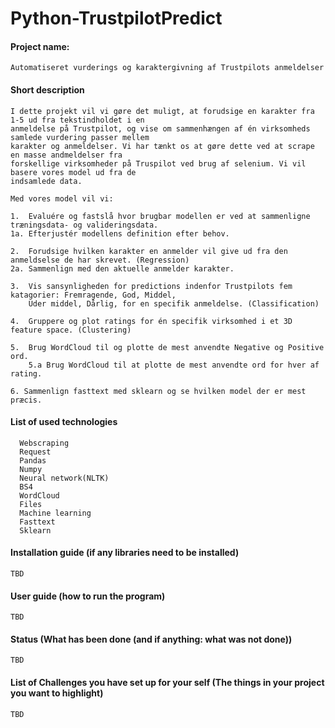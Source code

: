 # Python-TrustpilotPredict

#### Project name:
    Automatiseret vurderings og karaktergivning af Trustpilots anmeldelser  
    
#### Short description
    I dette projekt vil vi gøre det muligt, at forudsige en karakter fra 1-5 ud fra tekstindholdet i en
    anmeldelse på Trustpilot, og vise om sammenhængen af én virksomheds samlede vurdering passer mellem
    karakter og anmeldelser. Vi har tænkt os at gøre dette ved at scrape en masse andmeldelser fra
    forskellige virksomheder på Truspilot ved brug af selenium. Vi vil basere vores model ud fra de
    indsamlede data.

    Med vores model vil vi:

    1.  Evaluére og fastslå hvor brugbar modellen er ved at sammenligne træningsdata- og valideringsdata.
    1a. Efterjustér modellens definition efter behov.

    2.  Forudsige hvilken karakter en anmelder vil give ud fra den anmeldselse de har skrevet. (Regression)
    2a. Sammenlign med den aktuelle anmelder karakter.

    3.  Vis sansynligheden for predictions indenfor Trustpilots fem katagorier: Fremragende, God, Middel,
        Uder middel, Dårlig, for en specifik anmeldelse. (Classification)

    4.  Gruppere og plot ratings for én specifik virksomhed i et 3D feature space. (Clustering)

    5.  Brug WordCloud til og plotte de mest anvendte Negative og Positive ord.
        5.a Brug WordCloud til at plotte de mest anvendte ord for hver af rating.
        
    6. Sammenlign fasttext med sklearn og se hvilken model der er mest præcis.
    
#### List of used technologies
      Webscraping
      Request
      Pandas
      Numpy
      Neural network(NLTK)                                     
      BS4
      WordCloud
      Files
      Machine learning
      Fasttext
      Sklearn

#### Installation guide (if any libraries need to be installed)
    TBD
    
#### User guide (how to run the program)
    TBD
    
#### Status (What has been done (and if anything: what was not done))
    TBD
    
#### List of Challenges you have set up for your self (The things in your project you want to highlight)
    TBD
